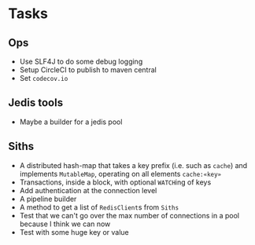 # Tasks
## Ops
* Use SLF4J to do some debug logging
* Setup CircleCI to publish to maven central 
* Set `codecov.io`

## Jedis tools
* Maybe a builder for a jedis pool

## Siths
* A distributed hash-map that takes a key prefix (i.e. such as `cache`) and implements `MutableMap`, operating on all elements `cache:«key»`
* Transactions, inside a block, with optional `WATCH`ing of keys
* Add authentication at the connection level
* A pipeline builder
* A method to get a list of `RedisClient`s from `Siths`
* Test that we can't go over the max number of connections in a pool because I think we can now
* Test with some huge key or value
